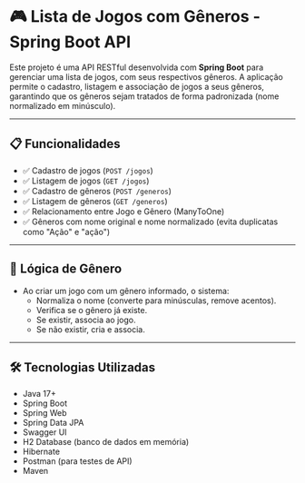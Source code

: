 # 🎮 Lista de Jogos com Gêneros - Spring Boot API

Este projeto é uma API RESTful desenvolvida com **Spring Boot** para gerenciar uma lista de jogos, com seus respectivos gêneros. A aplicação permite o cadastro, listagem e associação de jogos a seus gêneros, garantindo que os gêneros sejam tratados de forma padronizada (nome normalizado em minúsculo).


---

## 📋 Funcionalidades

- ✅ Cadastro de jogos (`POST /jogos`)
- ✅ Listagem de jogos (`GET /jogos`)
- ✅ Cadastro de gêneros (`POST /generos`)
- ✅ Listagem de gêneros (`GET /generos`)
- ✅ Relacionamento entre Jogo e Gênero (ManyToOne)
- ✅ Gêneros com nome original e nome normalizado (evita duplicatas como "Ação" e "ação")

---

## 🧠 Lógica de Gênero

- Ao criar um jogo com um gênero informado, o sistema:
  - Normaliza o nome (converte para minúsculas, remove acentos).
  - Verifica se o gênero já existe.
  - Se existir, associa ao jogo.
  - Se não existir, cria e associa.

---

## 🛠️ Tecnologias Utilizadas

- Java 17+
- Spring Boot
- Spring Web
- Spring Data JPA
- Swagger UI
- H2 Database (banco de dados em memória)
- Hibernate
- Postman (para testes de API)
- Maven